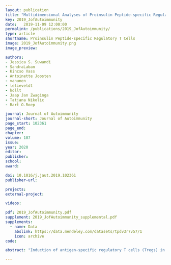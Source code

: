 ```yaml
---
layout: publication
title: "Multidimensional Analyses of Proinsulin Peptide-specific Regulatory T Cells Induced by Tolerogenic Dendritic Cells"
key: 2019_JofAutoimmunity
date:   2019-11-09 12:00:00
permalink: /publications/2019_JofAutoimmunity/
type: article
shortname: Proinsulin Peptide-specific Regulatory T Cells
image: 2019_JofAutoimmunity.png
image_preview:

authors:
- Jessica S. Suwandi
- SandraLaban
- Kincso Vass
- Antoinette Joosten
- vanunen
- lelieveldt
- hollt
- Jaap Jan Zwaginga
- Tatjana Nikolic
- Bart O.Roep

journal: Journal of Autoimmunity
journal-short: Journal of Autoimmunity
page_start: 102361
page_end:
chapter:
volume: 107
issue: 
year: 2020
editor:
publisher:
school:
award:

doi: 10.1016/j.jaut.2019.102361
publisher-url:

projects:
external-project: 

videos:

pdf: 2019_JofAutoimmunity.pdf
supplement: 2019_JofAutoimmunity_supplemental.pdf
supplements:
  - name: Data
    abslink: https://data.mendeley.com/datasets/tpdv3r7v57/1
    icon: archive
code: 

abstract: "Induction of antigen-specific regulatory T cells (Tregs) in vivo is the holy grail of current immune-regulating therapies in autoimmune diseases, such as type 1 diabetes. Tolerogenic dendritic cells (tolDCs) generated from monocytes by a combined treatment with vitamin D and dexamethasone (marked by CD52hi and CD86lo expression) induce antigen-specific Tregs. We evaluated the phenotypes of these Tregs using high-dimensional mass cytometry to identify a surface-based T cell signature of tolerogenic modulation. Naïve CD4+ T cells were stimulated with tolDCs or mature inflammatory DCs pulsed with proinsulin peptide, after which the suppressive capacity, cytokine production and phenotype of stimulated T cells were analysed. TolDCs induced suppressive T cell lines that were dominated by a naïve phenotype (CD45RA+CCR7+). These naïve T cells, however, did not show suppressive capacity, but were arrested in their naïve status. T cell cultures stimulated by tolDC further contained memory-like (CD45RA-CCR7-) T cells expressing regulatory markers Lag-3, CD161 and ICOS. T cells expressing CD25lo or CD25hi were most prominent and suppressed CD4+ proliferation, while CD25hi Tregs also effectively supressed effector CD8+ T cells. We conclude that tolDCs induce antigen-specific Tregs with various phenotypes. This extends our earlier findings pointing to a functionally diverse pool of antigen-induced and specific Tregs and provides the basis for immune-monitoring in clinical trials with tolDC."

---
```

